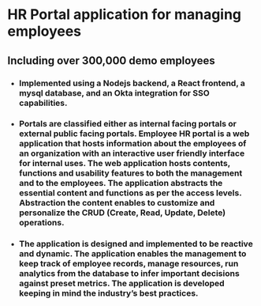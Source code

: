 # HR Portal application for managing employees
## Including over 300,000 demo employees

* ### Implemented using a Nodejs backend, a React frontend, a mysql database, and an Okta integration for SSO capabilities.

* ### Portals are classified either as internal facing portals or external public facing portals. Employee HR portal is a web application that hosts information about the employees of an organization with an interactive user friendly interface for internal uses. The web application hosts contents, functions and usability features to both the management and to the employees. The application abstracts the essential content and functions as per the access levels. Abstraction the content enables to customize and personalize the CRUD (Create, Read, Update, Delete) operations.
* ### The application is designed and implemented to be reactive and dynamic. The application enables the management to keep track of employee records, manage resources, run analytics from the database to infer important decisions against preset metrics. The application is developed keeping in mind the industry’s best practices.
